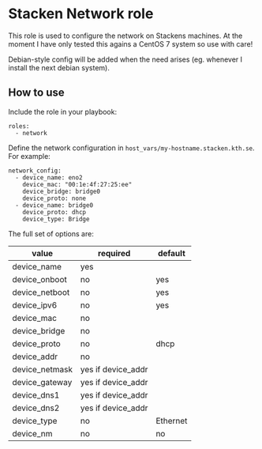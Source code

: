 # Stacken Network role
This role is used to configure the network on Stackens machines. At the moment I have only tested this agains a CentOS 7 system so use with care!

Debian-style config will be added when the need arises (eg. whenever I install the next debian system).

## How to use
Include the role in your playbook:
```
roles:
  - network
```
Define the network configuration in `host_vars/my-hostname.stacken.kth.se`. For example:
```
network_config:
  - device_name: eno2
    device_mac: "00:1e:4f:27:25:ee"
    device_bridge: bridge0
    device_proto: none
  - device_name: bridge0
    device_proto: dhcp
    device_type: Bridge
```

The full set of options are:

| value          | required           | default  |
|----------------|--------------------|----------|
| device_name    | yes                |          |
| device_onboot  | no                 | yes      |
| device_netboot | no                 | yes      |
| device_ipv6    | no                 | yes      |
| device_mac     | no                 |          |
| device_bridge  | no                 |          |
| device_proto   | no                 | dhcp     |
| device_addr    | no                 |          |
| device_netmask | yes if device_addr |          |
| device_gateway | yes if device_addr |          |
| device_dns1    | yes if device_addr |          |
| device_dns2    | yes if device_addr |          |
| device_type    | no                 | Ethernet |
| device_nm      | no                 | no       |
